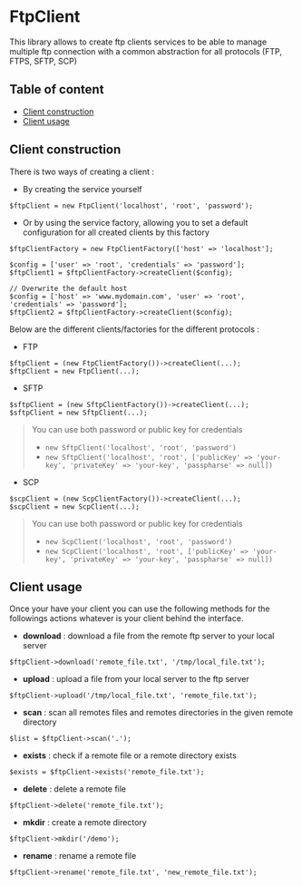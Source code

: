 # FtpClient

This library allows to create ftp clients services to be able to manage multiple ftp connection with a common
abstraction for all protocols (FTP, FTPS, SFTP, SCP)

## Table of content
- [Client construction](#client-construction)
- [Client usage](#client-usage)

## Client construction

There is two ways of creating a client : 
- By creating the service yourself
```
$ftpClient = new FtpClient('localhost', 'root', 'password');
```
- Or by using the service factory, allowing you to set a default configuration for all created clients by this factory
```
$ftpClientFactory = new FtpClientFactory(['host' => 'localhost'];

$config = ['user' => 'root', 'credentials' => 'password'];
$ftpClient1 = $ftpClientFactory->createClient($config);

// Overwrite the default host
$config = ['host' => 'www.mydomain.com', 'user' => 'root', 'credentials' => 'password'];
$ftpClient2 = $ftpClientFactory->createClient($config);
```

Below are the different clients/factories for the different protocols :
- FTP
```
$ftpClient = (new FtpClientFactory())->createClient(...);
$ftpClient = new FtpClient(...);
```
- SFTP
```
$sftpClient = (new SftpClientFactory())->createClient(...);
$sftpClient = new SftpClient(...);
```
>You can use both password or public key for credentials
> - ```new SftpClient('localhost', 'root', 'password')```
> - ```new SftpClient('localhost', 'root', ['publicKey' => 'your-key', 'privateKey' => 'your-key', 'passpharse' => null])```
- SCP     
```
$scpClient = (new ScpClientFactory())->createClient(...);
$scpClient = new ScpClient(...);
```
>You can use both password or public key for credentials
> - ```new ScpClient('localhost', 'root', 'password')```
> - ```new ScpClient('localhost', 'root', ['publicKey' => 'your-key', 'privateKey' => 'your-key', 'passpharse' => null])```

## Client usage

Once your have your client you can use the following methods for the followings actions whatever is your client behind
the interface.

- **download** : download a file from the remote ftp server to your local server

```
$ftpClient->download('remote_file.txt', '/tmp/local_file.txt');
```

- **upload** : upload a file from your local server to the ftp server

```
$ftpClient->upload('/tmp/local_file.txt', 'remote_file.txt');
```

- **scan** : scan all remotes files and remotes directories in the given remote directory

```
$list = $ftpClient->scan('.');
```

- **exists** : check if a remote file or a remote directory exists

```
$exists = $ftpClient->exists('remote_file.txt');
```

- **delete** : delete a remote file

```
$ftpClient->delete('remote_file.txt');
```

- **mkdir** : create a remote directory

```
$ftpClient->mkdir('/demo');
```

- **rename** : rename a remote file

```
$ftpClient->rename('remote_file.txt', 'new_remote_file.txt');
```
